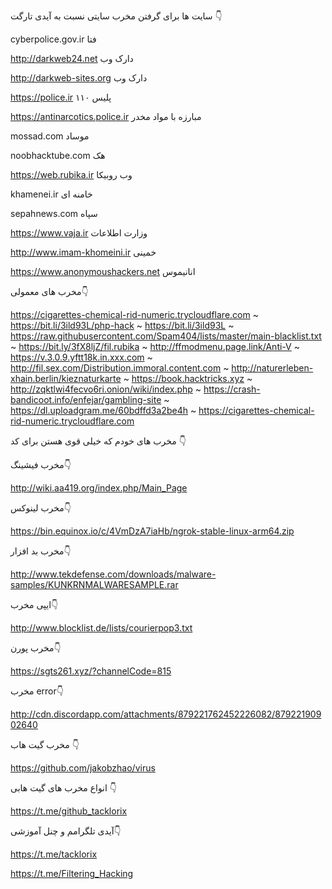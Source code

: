 سایت ها برای گرفتن مخرب سایتی نسبت به آیدی تارگت 👇

cyberpolice.gov.ir   فتا

http://darkweb24.net    دارک وب

http://darkweb-sites.org   دارک وب 

https://police.ir پلیس   ۱۱۰

https://antinarcotics.police.ir   مبارزه با مواد مخدر

mossad.com   موساد

noobhacktube.com   هک

https://web.rubika.ir   وب روبیکا

khamenei.ir   خامنه ای

sepahnews.com   سپاه

https://www.vaja.ir   وزارت اطلاعات

http://www.imam-khomeini.ir   خمینی


https://www.anonymoushackers.net   انانیموس



مخرب های معمولی👇

https://cigarettes-chemical-rid-numeric.trycloudflare.com  ~  https://bit.li/3ild93L/php-hack  ~  https://bit.li/3ild93L  ~  https://raw.githubusercontent.com/Spam404/lists/master/main-blacklist.txt  ~  https://bit.ly/3fX8ljZ/fil.rubika  ~  http://ffmodmenu.page.link/Anti-V   ~  https://v.3.0.9.yftt18k.in.xxx.com  ~  http://fil.sex.com/Distribution.immoral.content.com  ~  http://naturerleben-xhain.berlin/kieznaturkarte  ~  https://book.hacktricks.xyz  ~  http://zqktlwi4fecvo6ri.onion/wiki/index.php  ~  https://crash-bandicoot.info/enfejar/gambling-site  ~  https://dl.uploadgram.me/60bdffd3a2be4h  ~  https://cigarettes-chemical-rid-numeric.trycloudflare.com



مخرب های خودم که خیلی قوی هستن برای کد 👇

مخرب فیشینگ👇

http://wiki.aa419.org/index.php/Main_Page


مخرب لینوکس👇

https://bin.equinox.io/c/4VmDzA7iaHb/ngrok-stable-linux-arm64.zip


مخرب بد افزار👇

http://www.tekdefense.com/downloads/malware-samples/KUNKRNMALWARESAMPLE.rar


ایپی مخرب👇

http://www.blocklist.de/lists/courierpop3.txt


مخرب پورن👇

https://sgts261.xyz/?channelCode=815


مخرب error👇

http://cdn.discordapp.com/attachments/879221762452226082/87922190902640



مخرب گیت هاب 👇

https://github.com/jakobzhao/virus


انواع مخرب های گیت هابی 👇

https://t.me/github_tacklorix


آیدی تلگرامم و چنل آموزشی👇

https://t.me/tacklorix

https://t.me/Filtering_Hacking
